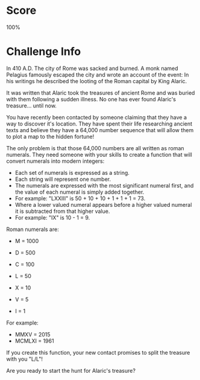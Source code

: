 # Score
100%

# Challenge Info

In 410 A.D. The city of Rome was sacked and burned. A monk named Pelagius famously escaped the city and wrote an account of the event: In his writings he described the looting of the Roman capital by King Alaric.

It was written that Alaric took the treasures of ancient Rome and was buried with them following a sudden illness. No one has ever found Alaric's treasure… until now.

You have recently been contacted by someone claiming that they have a way to discover it's location. They have spent their life researching ancient texts and believe they have a 64,000 number sequence that will allow them to plot a map to the hidden fortune!

The only problem is that those 64,000 numbers are all written as roman numerals. They need someone with your skills to create a function that will convert numerals into modern integers:

* Each set of numerals is expressed as a string.
* Each string will represent one number.
* The numerals are expressed with the most significant numeral first, and the value of each numeral is simply added together.
* For example: "LXXIII" is 50 + 10 + 10 + 1 + 1 + 1 = 73.
* Where a lower valued numeral appears before a higher valued numeral it is subtracted from that higher value.
* For example: "IX" is 10 - 1 = 9.

Roman numerals are:

* M = 1000

* D = 500

* C = 100

* L = 50

* X = 10

* V = 5

* I = 1

For example:

* MMXV = 2015
* MCMLXI = 1961

If you create this function, your new contact promises to split the treasure with you "L/L"!

Are you ready to start the hunt for Alaric's treasure?
